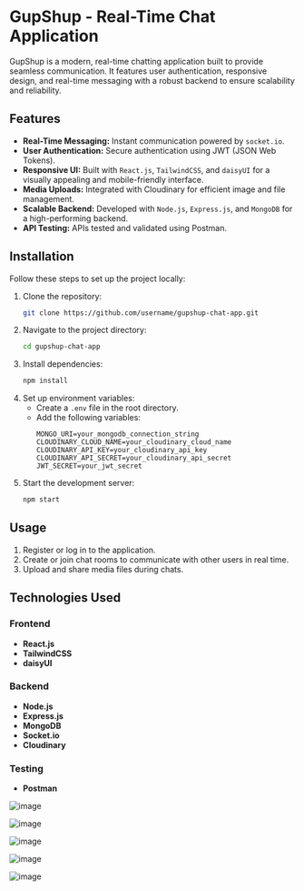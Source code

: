 # GupShup - Real-Time Chat Application

GupShup is a modern, real-time chatting application built to provide seamless communication. It features user authentication, responsive design, and real-time messaging with a robust backend to ensure scalability and reliability.

## Features

- **Real-Time Messaging:** Instant communication powered by `socket.io`.
- **User Authentication:** Secure authentication using JWT (JSON Web Tokens).
- **Responsive UI:** Built with `React.js`, `TailwindCSS`, and `daisyUI` for a visually appealing and mobile-friendly interface.
- **Media Uploads:** Integrated with Cloudinary for efficient image and file management.
- **Scalable Backend:** Developed with `Node.js`, `Express.js`, and `MongoDB` for a high-performing backend.
- **API Testing:** APIs tested and validated using Postman.

## Installation

Follow these steps to set up the project locally:

1. Clone the repository:
   ```bash
   git clone https://github.com/username/gupshup-chat-app.git
   ```
2. Navigate to the project directory:
   ```bash
   cd gupshup-chat-app
   ```
3. Install dependencies:
   ```bash
   npm install
   ```
4. Set up environment variables:
   - Create a `.env` file in the root directory.
   - Add the following variables:
     ```env
     MONGO_URI=your_mongodb_connection_string
     CLOUDINARY_CLOUD_NAME=your_cloudinary_cloud_name
     CLOUDINARY_API_KEY=your_cloudinary_api_key
     CLOUDINARY_API_SECRET=your_cloudinary_api_secret
     JWT_SECRET=your_jwt_secret
     ```
5. Start the development server:
   ```bash
   npm start
   ```

## Usage

1. Register or log in to the application.
2. Create or join chat rooms to communicate with other users in real time.
3. Upload and share media files during chats.

## Technologies Used

### Frontend
- **React.js**
- **TailwindCSS**
- **daisyUI**

### Backend
- **Node.js**
- **Express.js**
- **MongoDB**
- **Socket.io**
- **Cloudinary**

### Testing
- **Postman**

![image](https://github.com/user-attachments/assets/74cb33a3-b1a3-4d38-a512-6070ee72d28d)

![image](https://github.com/user-attachments/assets/c612b33c-729a-4fdc-9a55-7fbf1cd10f26)

![image](https://github.com/user-attachments/assets/a3dd4893-5557-4a1a-a09c-ddddc3606ab7)

![image](https://github.com/user-attachments/assets/c2dff771-7af3-49d6-b17b-4f81bca068ec)

![image](https://github.com/user-attachments/assets/fa0c36e9-026e-47ca-b31c-cdc5d6d29495)


